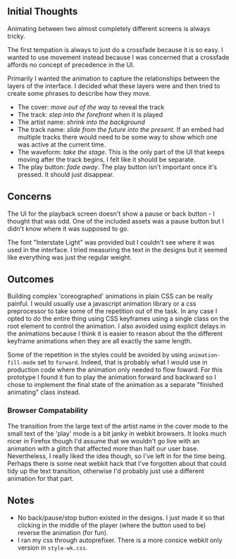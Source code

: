 ## Initial Thoughts

Animating between two almost completely different screens is always tricky.

The first tempation is always to just do a crossfade because it is so easy. I wanted to use movement instead because I was concerned that a crossfade affords no concept of precedence in the UI.

Primarily I wanted the animation to capture the relationships between the layers of the interface. I decided what these layers were and then tried to create some phrases to describe how they move.

- The cover: *move out of the way* to reveal the track
- The track: *step into the forefront* when it is played
- The artist name: *shrink into the background*
- The track name: *slide from the future into the present*. If an embed had multiple tracks there would need to be some way to show which one was active at the current time.
- The waveform: *take the stage*. This is the only part of the UI that keeps moving after the track begins, I felt like it should be separate.
- The play button: *fade away*. The play button isn't important once it's pressed. It should just disappear.


## Concerns

The UI for the playback screen doesn't show a pause or back button - I thought that was odd. One of the included assets was a pause button but I didn't know where it was supposed to go.

The font "Interstate Light" was provided but I couldn't see where it was used in the interface. I tried measuring the text in the designs but it seemed like everything was just the regular weight.


## Outcomes

Building complex 'coreographed' animations in plain CSS can be really painful. I would usually use a javascript animation library or a css preprocessor to take some of the repetition out of the task. In any case I opted to do the entire thing using CSS keyframes using a single class on the root element to control the animation. I also avoided using explicit delays in the animations because I think it is easier to reason about the the different keyframe animations when they are all exactly the same length.

Some of the repetition in the styles could be avoided by using `animation-fill-mode` set to `forward`. Indeed, that is probably what I would use in production code where the animation only needed to flow foward. For this prototype I found it fun to play the animation forward and backward so I chose to implement the final state of the animation as a separate "finished animating" class instead.


### Browser Compatability

The transition from the large text of the artist name in the cover mode to the small text of the 'play' mode is a bit janky in webkit browsers. It looks much nicer in Firefox though I'd assume that we wouldn't go live with an animation with a glitch that affected more than half our user base. Nevertheless, I really liked the idea though, so I've left in for the time being. Perhaps there is some neat webkit hack that I've forgotten about that could tidy up the text transition, otherwise I'd probably just use a different animation for that part.


## Notes

- No back/pause/stop button existed in the designs. I just made it so that clicking in the middle of the player (where the button used to be) reverse the animation (for fun).
- I ran my css through autoprefixer. There is a more consice webkit only version in `style-wk.css`.


